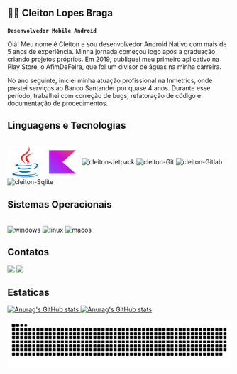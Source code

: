 ## 👨‍💻 Cleiton Lopes Braga  

**`Desenvolvedor Mobile Android`**

Olá! Meu nome é Cleiton e sou desenvolvedor Android Nativo com mais de 5 anos de experiência. Minha jornada começou logo após a graduação, criando projetos próprios. Em 2019, publiquei meu primeiro aplicativo na Play Store, o AfimDeFeira, que foi um divisor de águas na minha carreira.

No ano seguinte, iniciei minha atuação profissional na Inmetrics, onde prestei serviços ao Banco Santander por quase 4 anos. Durante esse período, trabalhei com correção de bugs, refatoração de código e documentação de procedimentos.


## Linguagens e Tecnologias
  
 <div style="display: inline_block"><br>
  <img align="center" alt="cleiton-java" height="70" width="80" src="https://github.com/devicons/devicon/blob/master/icons/java/java-original.svg">
  <img align="center" alt="cleiton-Kotlin" height="70" width="80" src="https://github.com/devicons/devicon/blob/master/icons/kotlin/kotlin-original.svg"> 
  <img align="center" alt="cleiton-Jetpack" height="70" width="80" src="https://cdn.jsdelivr.net/gh/devicons/devicon@latest/icons/jetpackcompose/jetpackcompose-original.svg" />
  <img align="center" alt="cleiton-Git" height="70" width="80" src="https://cdn.jsdelivr.net/gh/devicons/devicon@latest/icons/git/git-original.svg" />
  <img align="center" alt="cleiton-Gitlab" height="70" width="80" src="https://cdn.jsdelivr.net/gh/devicons/devicon@latest/icons/gitlab/gitlab-original-wordmark.svg" />
  <img align="center" alt="cleiton-Sqlite" height="70" width="80" src="https://cdn.jsdelivr.net/gh/devicons/devicon@latest/icons/sqlite/sqlite-original-wordmark.svg" />
</div>


  ## Sistemas Operacionais
 
 
 <div style="display: inline_block"><br>
  <img align="center" alt="windows" src="https://img.shields.io/badge/Windows-0078D6?style=for-the-badge&logo=windows&logoColor=white">
  <img align="center" alt="linux"   src="https://img.shields.io/badge/Linux-FCC624?style=for-the-badge&logo=linux&logoColor=black">
  <img align="center" alt="macos"   src="https://img.shields.io/badge/mac%20os-000000?style=for-the-badge&logo=apple&logoColor=white">
</div>
 
  ## Contatos
  
<div> 
 <a href = "mailto:clopesbraga@gmail.com"><img src="https://img.shields.io/badge/-Gmail-%23333?style=for-the-badge&logo=gmail&logoColor=white" target="_blank"></a>
 <a href="https://www.linkedin.com/in/cleiton-lopes-braga-67929265" target="_blank"><img src="https://img.shields.io/badge/-LinkedIn-%230077B5?style=for-the-badge&logo=linkedin&logoColor=white" target="_blank"></a> 
</div>


 ## Estaticas

 <a href = "https://beacons.ai/clopesbraga">
   
  ![Anurag's GitHub stats](https://github-readme-stats.vercel.app/api/?username=clopesbraga&show_icons=true&theme=chartreuse-dark)
  ![Anurag's GitHub stats](https://github-readme-stats.vercel.app/api/top-langs?username=clopesbraga&show_icons=true&theme=chartreuse-dark)
</div>

![Snake animation](https://github.com/clopesbraga/clopesbraga/blob/output/github-contribution-grid-snake.svg)




  

 
